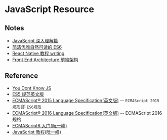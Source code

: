 
# JavaScript Resource

## Notes
- [JavaScript 深入理解篇](https://github.com/felix-cao/Blog/blob/master/JavaScript.md)
- [简洁优雅自然可读的 ES6](https://github.com/felix-cao/Blog/blob/master/ES6.md)
- [React Native 教程 writing](https://github.com/felix-cao/Blog/blob/master/react-native-tutorial.md)
- [Front End Architecture 前端架构](https://github.com/felix-cao/Blog/blob/master/architecture-front-end.md)
## Reference
- [You Dont Know JS](https://github.com/getify/You-Dont-Know-JS)
- [ES5 规范英文版](https://262.ecma-international.org/5.1/)
- [ECMAScript® 2015 Language Specification(英文版)](https://262.ecma-international.org/6.0/) -- `ECMAScript 2015 规范` 即 `ES6规范`
- [ECMAScript® 2016 Language Specification(英文版)](https://262.ecma-international.org/7.0/) -- ECMAScript 2016 规格
- [ECMAScript6 入门(阮一峰)](https://es6.ruanyifeng.com/#README)
- [JavaScript 教程(阮一峰)](https://wangdoc.com/javascript/index.html)

